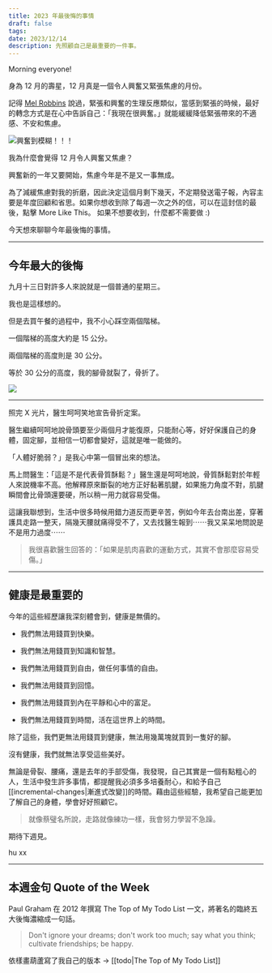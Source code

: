 ```yaml
---
title: 2023 年最後悔的事情
draft: false
tags: 
date: 2023/12/14
description: 先照顧自己是最重要的一件事。
---
```

Morning everyone!

身為 12 月的壽星，12 月真是一個令人興奮又緊張焦慮的月份。

記得 [Mel Robbins](https://youtu.be/0kOtvoX88J0?si=ITh0NuMREzAWLeR7&t=2568&ref=chinghannhu.com) 說過，緊張和興奮的生理反應類似，當感到緊張的時候，最好的轉念方式是在心中告訴自己：「我現在很興奮。」就能緩緩降低緊張帶來的不適感、不安和焦慮。

![興奮到模糊！！！](https://memeprod.sgp1.digitaloceanspaces.com/user-wtf/1591963193007.jpg)

我為什麼會覺得 12 月令人興奮又焦慮？

興奮新的一年又要開始，焦慮今年是不是又一事無成。

為了減緩焦慮對我的折磨，因此決定這個月剩下幾天，不定期發送電子報，內容主要是年度回顧和省思。如果你想收到除了每週一次之外的信，可以在這封信的最後，點擊 More Like This。 如果不想要收到，什麼都不需要做 :)

今天想來聊聊今年最後悔的事情。

---

## **今年最大的後悔**

九月十三日對許多人來說就是一個普通的星期三。

我也是這樣想的。

但是去買午餐的過程中，我不小心踩空兩個階梯。

一個階梯的高度大約是 15 公分。

兩個階梯的高度則是 30 公分。

等於 30 公分的高度，我的腳骨就裂了，骨折了。

![](https://media.tenor.com/wjvbrvUMEy4AAAAC/druski-tripped.gif)

---

照完 X 光片，醫生呵呵笑地宣告骨折定案。

醫生繼續呵呵地說骨頭要至少兩個月才能復原，只能耐心等，好好保護自己的身體，固定腳，並相信一切都會變好，這就是唯一能做的。

「人體好脆弱？」是我心中第一個冒出來的想法。

馬上問醫生：「這是不是代表骨質酥鬆？」醫生還是呵呵地說，骨質酥鬆對於年輕人來說機率不高。他解釋原來斷裂的地方正好黏著肌腱，如果施力角度不對，肌腱瞬間會比骨頭還要硬，所以稍一用力就容易受傷。

這讓我聯想到，生活中很多時候用錯力道反而更辛苦，例如今年去台南出差，穿著護具走路一整天，隔幾天腰就痛得受不了，又去找醫生報到⋯⋯我又呆呆地問說是不是用力過度⋯⋯

> 我很喜歡醫生回答的：「如果是肌肉喜歡的運動方式，其實不會那麼容易受傷。」

---

## **健康是最重要的**

今年的這些經歷讓我深刻體會到，健康是無價的。

- 我們無法用錢買到快樂。
    

- 我們無法用錢買到知識和智慧。
    

- 我們無法用錢買到自由，做任何事情的自由。
    

- 我們無法用錢買到回憶。
    

- 我們無法用錢買到內在平靜和心中的富足。
    

- 我們無法用錢買到時間，活在這世界上的時間。
    

除了這些，我們更無法用錢買到健康，無法用幾萬塊就買到一隻好的腳。

沒有健康，我們就無法享受這些美好。

無論是骨裂、腰痛，還是去年的手部受傷，我發現，自己其實是一個有點粗心的人，生活中發生許多事情，都提醒我必須多多培養耐心，和給予自己[[incremental-changes|漸進式改變]]的時間。藉由這些經驗，我希望自己能更加了解自己的身體，學會好好照顧它。

> 就像蔡璧名所說，走路就像練功一樣，我會努力學習不急躁。

期待下週見。

hu xx

---

## **本週金句 Quote of the Week**

Paul Graham 在 2012 年撰寫 The Top of My Todo List 一文，將著名的臨終五大後悔濃縮成一句話。

> Don't ignore your dreams; don't work too much; say what you think; cultivate friendships; be happy.

依樣畫葫蘆寫了我自己的版本 → [[todo|The Top of My Todo List]]

